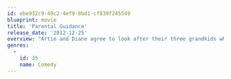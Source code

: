 ```yaml
---
id: ebe932c9-49c2-4ef9-8bd1-cf839f245549
blueprint: movie
title: 'Parental Guidance'
release_date: '2012-12-25'
overview: "Artie and Diane agree to look after their three grandkids when their type-A helicopter parents need to leave town for work. Problems arise when the kids' 21st-century behavior collides with Artie and Diane's old-school methods."
genres:
  -
    id: 35
    name: Comedy
---
```


